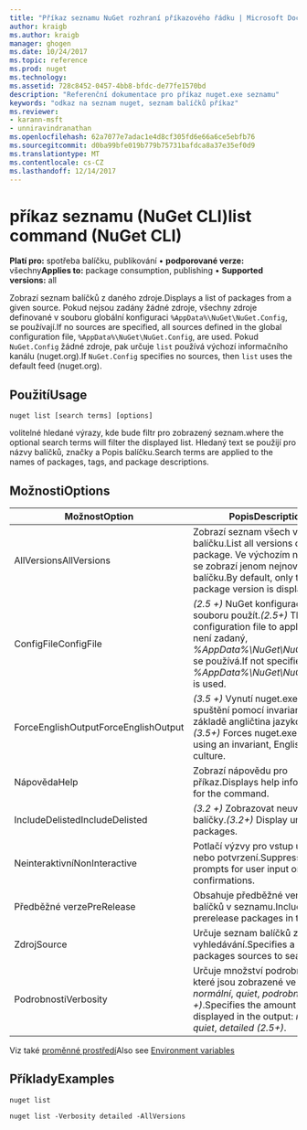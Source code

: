 ```yaml
---
title: "Příkaz seznamu NuGet rozhraní příkazového řádku | Microsoft Docs"
author: kraigb
ms.author: kraigb
manager: ghogen
ms.date: 10/24/2017
ms.topic: reference
ms.prod: nuget
ms.technology: 
ms.assetid: 728c8452-0457-4bb8-bfdc-de77fe1570bd
description: "Referenční dokumentace pro příkaz nuget.exe seznamu"
keywords: "odkaz na seznam nuget, seznam balíčků příkaz"
ms.reviewer:
- karann-msft
- unniravindranathan
ms.openlocfilehash: 62a7077e7adac1e4d8cf305fd6e66a6ce5ebfb76
ms.sourcegitcommit: d0ba99bfe019b779b75731bafdca8a37e35ef0d9
ms.translationtype: MT
ms.contentlocale: cs-CZ
ms.lasthandoff: 12/14/2017
---
```

# <a name="list-command-nuget-cli"></a><span data-ttu-id="2ae96-104">příkaz seznamu (NuGet CLI)</span><span class="sxs-lookup"><span data-stu-id="2ae96-104">list command (NuGet CLI)</span></span>

<span data-ttu-id="2ae96-105">**Platí pro:** spotřeba balíčku, publikování &bullet; **podporované verze:** všechny</span><span class="sxs-lookup"><span data-stu-id="2ae96-105">**Applies to:** package consumption, publishing &bullet; **Supported versions:** all</span></span>

<span data-ttu-id="2ae96-106">Zobrazí seznam balíčků z daného zdroje.</span><span class="sxs-lookup"><span data-stu-id="2ae96-106">Displays a list of packages from a given source.</span></span> <span data-ttu-id="2ae96-107">Pokud nejsou zadány žádné zdroje, všechny zdroje definované v souboru globální konfiguraci `%AppData%\NuGet\NuGet.Config`, se používají.</span><span class="sxs-lookup"><span data-stu-id="2ae96-107">If no sources are specified, all sources defined in the global configuration file, `%AppData%\NuGet\NuGet.Config`, are used.</span></span> <span data-ttu-id="2ae96-108">Pokud `NuGet.Config` žádné zdroje, pak určuje `list` používá výchozí informačního kanálu (nuget.org).</span><span class="sxs-lookup"><span data-stu-id="2ae96-108">If `NuGet.Config` specifies no sources, then `list` uses the default feed (nuget.org).</span></span>

## <a name="usage"></a><span data-ttu-id="2ae96-109">Použití</span><span class="sxs-lookup"><span data-stu-id="2ae96-109">Usage</span></span>

```
nuget list [search terms] [options]
```

<span data-ttu-id="2ae96-110">volitelné hledané výrazy, kde bude filtr pro zobrazený seznam.</span><span class="sxs-lookup"><span data-stu-id="2ae96-110">where the optional search terms will filter the displayed list.</span></span> <span data-ttu-id="2ae96-111">Hledaný text se použijí pro názvy balíčků, značky a Popis balíčku.</span><span class="sxs-lookup"><span data-stu-id="2ae96-111">Search terms are applied to the names of packages, tags, and package descriptions.</span></span>

## <a name="options"></a><span data-ttu-id="2ae96-112">Možnosti</span><span class="sxs-lookup"><span data-stu-id="2ae96-112">Options</span></span>
| <span data-ttu-id="2ae96-113">Možnost</span><span class="sxs-lookup"><span data-stu-id="2ae96-113">Option</span></span> | <span data-ttu-id="2ae96-114">Popis</span><span class="sxs-lookup"><span data-stu-id="2ae96-114">Description</span></span> |
| --- | --- |
| <span data-ttu-id="2ae96-115">AllVersions</span><span class="sxs-lookup"><span data-stu-id="2ae96-115">AllVersions</span></span> | <span data-ttu-id="2ae96-116">Zobrazí seznam všech verze balíčku.</span><span class="sxs-lookup"><span data-stu-id="2ae96-116">List all versions of a package.</span></span> <span data-ttu-id="2ae96-117">Ve výchozím nastavení se zobrazí jenom nejnovější verzi balíčku.</span><span class="sxs-lookup"><span data-stu-id="2ae96-117">By default, only the latest package version is displayed.</span></span> |
| <span data-ttu-id="2ae96-118">ConfigFile</span><span class="sxs-lookup"><span data-stu-id="2ae96-118">ConfigFile</span></span> | <span data-ttu-id="2ae96-119">*(2.5 +)*  NuGet konfiguračním souboru použít.</span><span class="sxs-lookup"><span data-stu-id="2ae96-119">*(2.5+)* The NuGet configuration file to apply.</span></span> <span data-ttu-id="2ae96-120">Pokud není zadaný, *%AppData%\NuGet\NuGet.Config* se používá.</span><span class="sxs-lookup"><span data-stu-id="2ae96-120">If not specified, *%AppData%\NuGet\NuGet.Config* is used.</span></span> |
| <span data-ttu-id="2ae96-121">ForceEnglishOutput</span><span class="sxs-lookup"><span data-stu-id="2ae96-121">ForceEnglishOutput</span></span> | <span data-ttu-id="2ae96-122">*(3.5 +)*  Vynutí nuget.exe ke spuštění pomocí invariantní, na základě angličtina jazykové verze.</span><span class="sxs-lookup"><span data-stu-id="2ae96-122">*(3.5+)* Forces nuget.exe to run using an invariant, English-based culture.</span></span> |
| <span data-ttu-id="2ae96-123">Nápověda</span><span class="sxs-lookup"><span data-stu-id="2ae96-123">Help</span></span> | <span data-ttu-id="2ae96-124">Zobrazí nápovědu pro příkaz.</span><span class="sxs-lookup"><span data-stu-id="2ae96-124">Displays help information for the command.</span></span> |
| <span data-ttu-id="2ae96-125">IncludeDelisted</span><span class="sxs-lookup"><span data-stu-id="2ae96-125">IncludeDelisted</span></span> | <span data-ttu-id="2ae96-126">*(3.2 +)*  Zobrazovat neuvedené balíčky.</span><span class="sxs-lookup"><span data-stu-id="2ae96-126">*(3.2+)* Display unlisted packages.</span></span> |
| <span data-ttu-id="2ae96-127">Neinteraktivní</span><span class="sxs-lookup"><span data-stu-id="2ae96-127">NonInteractive</span></span> | <span data-ttu-id="2ae96-128">Potlačí výzvy pro vstup uživatele nebo potvrzení.</span><span class="sxs-lookup"><span data-stu-id="2ae96-128">Suppresses prompts for user input or confirmations.</span></span> |
| <span data-ttu-id="2ae96-129">Předběžné verze</span><span class="sxs-lookup"><span data-stu-id="2ae96-129">PreRelease</span></span> | <span data-ttu-id="2ae96-130">Obsahuje předběžné verze balíčků v seznamu.</span><span class="sxs-lookup"><span data-stu-id="2ae96-130">Includes prerelease packages in the list.</span></span> |
| <span data-ttu-id="2ae96-131">Zdroj</span><span class="sxs-lookup"><span data-stu-id="2ae96-131">Source</span></span> | <span data-ttu-id="2ae96-132">Určuje seznam balíčků zdroje pro vyhledávání.</span><span class="sxs-lookup"><span data-stu-id="2ae96-132">Specifies a list of packages sources to search.</span></span> |
| <span data-ttu-id="2ae96-133">Podrobnosti</span><span class="sxs-lookup"><span data-stu-id="2ae96-133">Verbosity</span></span> | <span data-ttu-id="2ae96-134">Určuje množství podrobností, které jsou zobrazené ve výstupu: *normální*, *quiet*, *podrobné (2.5 +)*.</span><span class="sxs-lookup"><span data-stu-id="2ae96-134">Specifies the amount of detail displayed in the output: *normal*, *quiet*, *detailed (2.5+)*.</span></span> |

<span data-ttu-id="2ae96-135">Viz také [proměnné prostředí](cli-ref-environment-variables.md)</span><span class="sxs-lookup"><span data-stu-id="2ae96-135">Also see [Environment variables](cli-ref-environment-variables.md)</span></span>

## <a name="examples"></a><span data-ttu-id="2ae96-136">Příklady</span><span class="sxs-lookup"><span data-stu-id="2ae96-136">Examples</span></span>

```
nuget list

nuget list -Verbosity detailed -AllVersions
```
